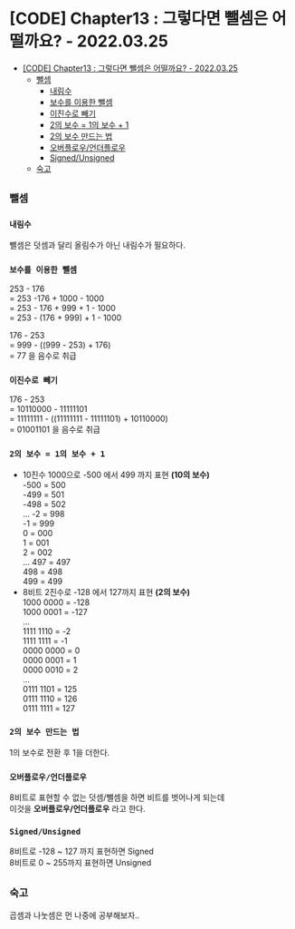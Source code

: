 # [CODE] Chapter13 : 그렇다면 뺄셈은 어떨까요? - 2022.03.25

<!-- TOC -->

- [[CODE] Chapter13 : 그렇다면 뺄셈은 어떨까요? - 2022.03.25](#code-chapter13--%EA%B7%B8%EB%A0%87%EB%8B%A4%EB%A9%B4-%EB%BA%84%EC%85%88%EC%9D%80-%EC%96%B4%EB%96%A8%EA%B9%8C%EC%9A%94---20220325)
  - [뺄셈](#%EB%BA%84%EC%85%88)
    - [내림수](#%EB%82%B4%EB%A6%BC%EC%88%98)
    - [보수를 이용한 뺄셈](#%EB%B3%B4%EC%88%98%EB%A5%BC-%EC%9D%B4%EC%9A%A9%ED%95%9C-%EB%BA%84%EC%85%88)
    - [이진수로 빼기](#%EC%9D%B4%EC%A7%84%EC%88%98%EB%A1%9C-%EB%B9%BC%EA%B8%B0)
    - [2의 보수 = 1의 보수 + 1](#2%EC%9D%98-%EB%B3%B4%EC%88%98--1%EC%9D%98-%EB%B3%B4%EC%88%98--1)
    - [2의 보수 만드는 법](#2%EC%9D%98-%EB%B3%B4%EC%88%98-%EB%A7%8C%EB%93%9C%EB%8A%94-%EB%B2%95)
    - [오버플로우/언더플로우](#%EC%98%A4%EB%B2%84%ED%94%8C%EB%A1%9C%EC%9A%B0%EC%96%B8%EB%8D%94%ED%94%8C%EB%A1%9C%EC%9A%B0)
    - [Signed/Unsigned](#signedunsigned)
  - [숙고](#%EC%88%99%EA%B3%A0)

<!-- /TOC -->

## `뺄셈`
### `내림수`
뺄셈은 덧셈과 달리 올림수가 아닌 내림수가 필요하다.

### `보수를 이용한 뺄셈`
253 - 176  
= 253 -176 + 1000 - 1000  
= 253 - 176 + 999 + 1 - 1000  
= 253 - (176 + 999) + 1 - 1000   

176 - 253  
= 999 - ((999 - 253) + 176)  
= 77 을 음수로 취급

### `이진수로 빼기`
176 - 253  
= 10110000 - 11111101  
= 11111111 - ((11111111 - 11111101) + 10110000)  
= 01001101 을 음수로 취급

### `2의 보수 = 1의 보수 + 1`
- 10진수 1000으로 -500 에서 499 까지 표현 **(10의 보수)**  
  -500 = 500  
  -499 = 501  
  -498 = 502  
  ...
  -2 = 998  
  -1 = 999  
  0 = 000  
  1 = 001  
  2 = 002   
  ...
  497 = 497  
  498 = 498  
  499 = 499  
- 8비트 2진수로 -128 에서 127까지 표현 **(2의 보수)**  
  1000 0000 = -128  
  1000 0001 = -127  
  ...  
  1111 1110 = -2  
  1111 1111 = -1  
  0000 0000 = 0  
  0000 0001 = 1  
  0000 0010 = 2  
  ...  
  0111 1101 = 125  
  0111 1110 = 126  
  0111 1111 = 127  

### `2의 보수 만드는 법`
1의 보수로 전환 후 1을 더한다. 

### `오버플로우/언더플로우`
8비트로 표현할 수 없는 덧셈/뺄셈을 하면 비트를 벗어나게 되는데  
이것을 **오버플로우/언더플로우** 라고 한다.

### `Signed/Unsigned`
8비트로 -128 ~ 127 까지 표현하면 Signed  
8비트로 0 ~ 255까지 표현하면 Unsigned

## `숙고`
곱셈과 나눗셈은 먼 나중에 공부해보자..